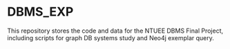 # DBMS_EXP
This repository stores the code and data for the NTUEE DBMS Final Project, including scripts for graph DB systems study and Neo4j exemplar query.
